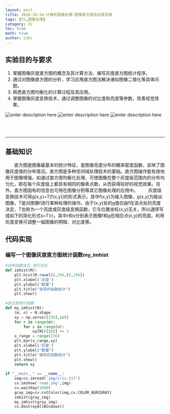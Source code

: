 ```yaml
---
layout: post
title: 2020-10-24-计算机图像处理—图像直方图及灰度变换 
tags: [CV,图像处理]
category: CV
toc: true
math: true
author: zzhc
---
```


## 实验目的与要求

 1. 掌握图像灰度直方图的概念及其计算方法，编写灰度直方图统计程序。
 2. 通过对图像直方图的分析，学习应用直方图法解决诸如图像二值化等具体问题。
 3. 熟悉直方图均衡化的计算过程及其应用。
 4. 掌握图像灰度变换技术，通过调整图像的对比度和亮度等参数，改善视觉效果。

![enter description here](http://img.zzhc321.xyz/blog/1650348926889.png)
![enter description here](http://img.zzhc321.xyz/blog/1650348933281.png)
![enter description here](http://img.zzhc321.xyz/blog/1650348937921.png)






<br>
<br>

***


## 基础知识

&emsp;&emsp;直方图是图像最基本的统计特征，是图像亮度分布的概率密度函数，反映了图像灰度值的分布情况。直方图是多种空间域处理技术的基础。直方图操作能有效地用于图像增强，如通过直方图均衡化处理，可使图像在整个灰度级范围内的分布均匀化，即在每个灰度级上都具有相同的像素点数，从而获得较好的视觉效果。另外，直方图固有的信息也可用在图像分割等其它图像处理的应用中。
&emsp;&emsp;灰度级变换技术可用g(x,y)=T[f(x,y)]的形式表示，其中f(x,y)为输入图像，g(x,y)为输出图像，T是对图像f进行某种处理的操作。由于(x,y)处的g值仅由f在该点处的亮度决定，T也称为一个亮度或灰度级变换函数，它与位置坐标(x,y)无关，所以通常写成如下的简化形式s=T(r)，其中r和s分别表示图像f和g在相应点(x,y)的亮度。利用灰度变换可调整一幅图像的明暗、对比度等。



## 代码实现

### 编写一个图像灰度直方图统计函数my_imhist

```python
#自带函数显示,进行对比
def imhist(M):
    plt.hist(M.ravel(),256,[0,256])
    plt.xlabel('灰度')
    plt.ylabel("数量")
    plt.title("自带的函数统计")
    plt.show()
    
#直方图统计函数
def my_imhist(N):
    (m, n) = N.shape
    xy = np.zeros([256],int)
    for r in range(m):
        for c in range(n):
            xy[N[r][c]] += 1
    x_range = range(256)
    plt.bar(x_range,xy)
    plt.xlabel('灰度')
    plt.ylabel("数量")
    plt.title("编写的函数统计")
    plt.show()
    return xy
    
if "__main__" == __name__:
    img=cv.imread('img/iris.tif')
    cv.imshow('read_img',img)
    cv.waitKey(1000)
    gray_img=cv.cvtColor(img,cv.COLOR_BGR2GRAY)
    imhist(gray_img)
    my_imhist(gray_img)
    cv.destroyAllWindows()
```

